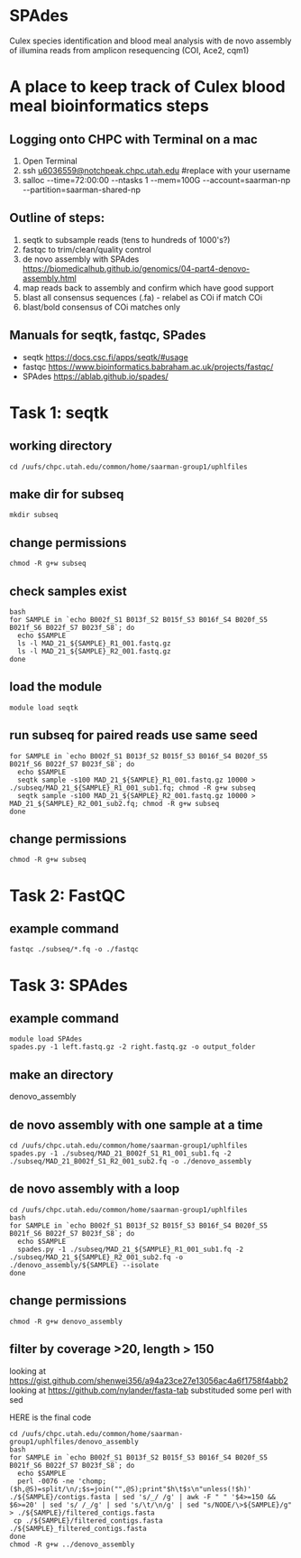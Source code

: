 # SPAdes
Culex species identification and blood meal analysis with de novo assembly of illumina reads from amplicon resequencing (COI, Ace2, cqm1)

# A place to keep track of Culex blood meal bioinformatics steps

## Logging onto CHPC with Terminal on a mac
1. Open Terminal
2. ssh u6036559@notchpeak.chpc.utah.edu        #replace with your username
3. salloc --time=72:00:00 --ntasks 1 --mem=100G --account=saarman-np --partition=saarman-shared-np

## Outline of steps:
1. seqtk to subsample reads (tens to hundreds of 1000's?)
2. fastqc to trim/clean/quality control
3. de novo assembly with SPAdes https://biomedicalhub.github.io/genomics/04-part4-denovo-assembly.html
4. map reads back to assembly and confirm which have good support
5. blast all consensus sequences (.fa) - relabel as COi if match COi
6. blast/bold consensus of COi matches only

## Manuals for seqtk, fastqc, SPades 
 - seqtk https://docs.csc.fi/apps/seqtk/#usage   
 - fastqc https://www.bioinformatics.babraham.ac.uk/projects/fastqc/
 - SPAdes https://ablab.github.io/spades/ 

# Task 1: seqtk 
## working directory
```cd /uufs/chpc.utah.edu/common/home/saarman-group1/uphlfiles```

## make dir for subseq
```mkdir subseq```

## change permissions
```chmod -R g+w subseq```

## check samples exist
```
bash
for SAMPLE in `echo B002f_S1 B013f_S2 B015f_S3 B016f_S4 B020f_S5 B021f_S6 B022f_S7 B023f_S8`; do
  echo $SAMPLE
  ls -l MAD_21_${SAMPLE}_R1_001.fastq.gz
  ls -l MAD_21_${SAMPLE}_R2_001.fastq.gz
done
```

## load the module
```module load seqtk```

## run subseq for paired reads use same seed
```
for SAMPLE in `echo B002f_S1 B013f_S2 B015f_S3 B016f_S4 B020f_S5 B021f_S6 B022f_S7 B023f_S8`; do
  echo $SAMPLE
  seqtk sample -s100 MAD_21_${SAMPLE}_R1_001.fastq.gz 10000 > ./subseq/MAD_21_${SAMPLE}_R1_001_sub1.fq; chmod -R g+w subseq
  seqtk sample -s100 MAD_21_${SAMPLE}_R2_001.fastq.gz 10000 > MAD_21_${SAMPLE}_R2_001_sub2.fq; chmod -R g+w subseq
done
```

## change permissions
```
chmod -R g+w subseq
```

# Task 2: FastQC

## example command
```
fastqc ./subseq/*.fq -o ./fastqc
```
# Task 3: SPAdes

## example command
```
module load SPAdes
spades.py -1 left.fastq.gz -2 right.fastq.gz -o output_folder
```
## make an directory   
denovo_assembly

## de novo assembly with one sample at a time
```
cd /uufs/chpc.utah.edu/common/home/saarman-group1/uphlfiles
spades.py -1 ./subseq/MAD_21_B002f_S1_R1_001_sub1.fq -2	./subseq/MAD_21_B002f_S1_R2_001_sub2.fq -o ./denovo_assembly
```

## de novo assembly with a loop
```
cd /uufs/chpc.utah.edu/common/home/saarman-group1/uphlfiles
bash
for SAMPLE in `echo B002f_S1 B013f_S2 B015f_S3 B016f_S4 B020f_S5 B021f_S6 B022f_S7 B023f_S8`; do
  echo $SAMPLE
  spades.py -1 ./subseq/MAD_21_${SAMPLE}_R1_001_sub1.fq -2	./subseq/MAD_21_${SAMPLE}_R2_001_sub2.fq -o ./denovo_assembly/${SAMPLE} --isolate
done
```
## change permissions
```
chmod -R g+w denovo_assembly
```

## filter by coverage >20, length > 150
looking at https://gist.github.com/shenwei356/a94a23ce27e13056ac4a6f1758f4abb2
looking at https://github.com/nylander/fasta-tab
substituded some perl with sed 
 
HERE is the final code
```
cd /uufs/chpc.utah.edu/common/home/saarman-group1/uphlfiles/denovo_assembly
bash
for SAMPLE in `echo B002f_S1 B013f_S2 B015f_S3 B016f_S4 B020f_S5 B021f_S6 B022f_S7 B023f_S8`; do
  echo $SAMPLE
  perl -0076 -ne 'chomp;($h,@S)=split/\n/;$s=join("",@S);print"$h\t$s\n"unless(!$h)' ./${SAMPLE}/contigs.fasta | sed 's/_/ /g' | awk -F " " '$4>=150 && $6>=20' | sed 's/ /_/g' | sed 's/\t/\n/g' | sed "s/NODE/\>${SAMPLE}/g" > ./${SAMPLE}/filtered_contigs.fasta
 cp ./${SAMPLE}/filtered_contigs.fasta ./${SAMPLE}_filtered_contigs.fasta
done
chmod -R g+w ../denovo_assembly
```

